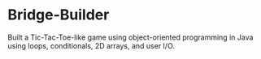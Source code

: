 # Bridge-Builder
Built a Tic-Tac-Toe-like game using object-oriented programming in Java using loops, conditionals, 2D arrays, and user I/O.
